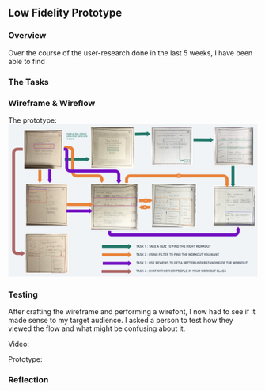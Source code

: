 ## Low Fidelity Prototype

### Overview
Over the course of the user-research done in the last 5 weeks, I have been able to find 



### The Tasks

### Wireframe & Wireflow

The prototype:
![wireframe prototype](./wireframe.png)

### Testing
After crafting the wireframe and performing a wirefont, I now had to see if it made sense to my target audience. I asked a person to test how they viewed the flow and what might be confusing about it.

Video: 

Prototype: 



### Reflection


